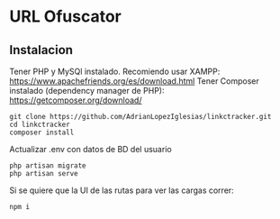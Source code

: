 # URL Ofuscator
## Instalacion
Tener PHP y MySQl instalado. Recomiendo usar XAMPP: https://www.apachefriends.org/es/download.html
Tener Composer instalado (dependency manager de PHP): https://getcomposer.org/download/

```
git clone https://github.com/AdrianLopezIglesias/linkctracker.git
cd linkctracker
composer install
```
Actualizar .env con datos de BD del usuario
```
php artisan migrate
php artisan serve
```
Si se quiere que la UI de las rutas para ver las cargas correr: 
```
npm i
```
